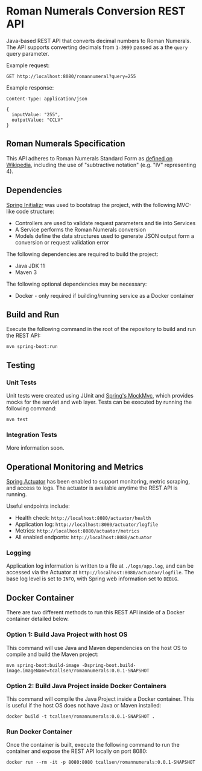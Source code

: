 # Roman Numerals Conversion REST API

Java-based REST API that converts decimal numbers to Roman Numerals. The API supports converting decimals from `1-3999` passed as a the `query` query parameter.

Example request:

```
GET http://localhost:8080/romannumeral?query=255
```

Example response:

```
Content-Type: application/json

{
  inputValue: "255",
  outputValue: "CCLV"
}
```

## Roman Numerals Specification

This API adheres to Roman Numerals Standard Form as [defined on Wikipedia](https://en.wikipedia.org/wiki/Roman_numerals#Standard_form), including the use of "subtractive notation" (e.g. "IV" representing 4).

## Dependencies

[Spring Initializr](https://start.spring.io/) was used to bootstrap the project, with the following MVC-like code structure: 

- Controllers are used to validate request parameters and tie into Services
- A Service performs the Roman Numerals conversion
- Models define the data structures used to generate JSON output form a conversion or request validation error

The following dependencies are required to build the project:

- Java JDK 11
- Maven 3

The following optional dependencies may be necessary:

- Docker - only required if building/running service as a Docker container

## Build and Run

Execute the following command in the root of the repository to build and run the REST API:

```
mvn spring-boot:run
```

## Testing

### Unit Tests

Unit tests were created using JUnit and [Spring's MockMvc](https://spring.io/guides/gs/testing-web/), which provides mocks for the servlet and web layer. Tests can be executed by running the following command:

```
mvn test
```

### Integration Tests

More information soon.

## Operational Monitoring and Metrics

[Spring Actuator](https://github.com/spring-projects/spring-boot/tree/v2.6.3/spring-boot-project/spring-boot-actuator) has been enabled to support monitoring, metric scraping, and access to logs. The actuator is available anytime the REST API is running.

Useful endpoints include:

- Health check: `http://localhost:8080/actuator/health`
- Application log: `http://localhost:8080/actuator/logfile`
- Metrics: `http://localhost:8080/actuator/metrics`
- All enabled endponts: `http://localhost:8080/actuator`

### Logging

Application log information is written to a file at `./logs/app.log`, and can be accessed via the Actuator at `http://localhost:8080/actuator/logfile`. The base log level is set to `INFO`, with Spring web information set to `DEBUG`.

## Docker Container

There are two different methods to run this REST API inside of a Docker container detailed below.

### Option 1: Build Java Project with host OS

This command will use Java and Maven dependencies on the host OS to compile and build the Maven project:

```
mvn spring-boot:build-image -Dspring-boot.build-image.imageName=tcallsen/romannumerals:0.0.1-SNAPSHOT
```

### Option 2: Build Java Project inside Docker Containers

This command will compile the Java Project inside a Docker container. This is useful if the host OS does not have Java or Maven installed:

```
docker build -t tcallsen/romannumerals:0.0.1-SNAPSHOT .
```

### Run Docker Container

Once the container is built, execute the following command to run the container and expose the REST API locally on port 8080:

```
docker run --rm -it -p 8080:8080 tcallsen/romannumerals:0.0.1-SNAPSHOT
```